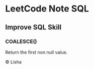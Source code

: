 # LeetCode Note SQL

## Improve SQL Skill

### COALESCE()

Return the first non null value.

&copy; Lisha
